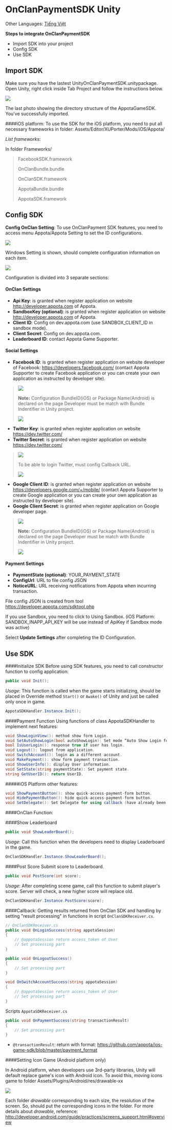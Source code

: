 OnClanPaymentSDK Unity 
=========

Other Languages: [Tiếng Việt](README_vi.md)

**Steps to integrate OnClanPaymentSDK**

  - Import SDK into your project
  - Config SDK
  - Use SDK

Import SDK
---
Make sure you have the lastest UnityOnClanPaymentSDK.unitypackage. Open Unity, right click inside Tab Project and follow the instructions below.

![](docs/vn/Appota_Import.png) </br>


The last photo showing the directory structure of the AppotaGameSDK. You've successfully imported.

####iOS platform: 
To use the SDK for the iOS platform, you need to put all necessary frameworks in folder: Assets/Editor/XUPorter/Mods/iOS/Appota/ 

*List frameworks*:

In folder Frameworks/
> FacebookSDK.framework
>
> OnClanBundle.bundle
>
> OnClanSDK.framework
>
> AppotaBundle.bundle
>
> AppotaSDK.framework

Config SDK
---
**Config OnClan Setting**: To use OnClanPayment SDK features, you need to access menu Appota/Appota Setting to set the ID configurations.

![](docs/vn/OnClan_Config_1.png) </br>

Windows Setting is shown, should complete configuration information on each item.

![](docs/vn/OnCaln_Config_2.png) </br>

Configuration is divided into 3 separate sections:

#### OnClan Settings

- **Api Key**: is granted when register application on website http://developer.appota.com of Appota.
- **SandboxKey (optional)**: is granted when register application on website http://developer.appota.com of Appota.
- **Client ID**: Config on dev.appota.com (use SANDBOX_CLIENT_ID in sandbox mode).
- **Client Secret**: Config on dev.appota.com.
- **Leaderboard ID**: contact Appota Game Supporter.

#### Social Settings
- **Facebook ID**: is granted when register application on website developer of Facebook: https://developers.facebook.com/ (contact Appota Supporter to create Facebook application or you can create your own application as instructed by developer site). 

> ![](docs/vn/OnClan_Facebook_AppID.png) </br>
>
> **Note:** Configuration BundleID(iOS) or Package Name(Android) is declared on the page Developer must be match with Bundle Indentifier in Unity project.
>
> ![](docs/vn/OnClan_Facebook_Compare_Bundle.png) </br>

- **Twitter Key**: is granted when register application on website https://dev.twitter.com/
- **Twitter Secret**: is granted when register application on website https://dev.twitter.com/

> ![](docs/vn/OnClan_Twitter_Key.png) </br>
> 
> To be able to login Twitter, must config Callback URL.
>
> ![](docs/vn/OnClan_Twitter_Detail.png) </br>

- **Google Client ID**: is granted when register application on website https://developers.google.com/+/mobile/ (contact Appota Supporter to create Google application or you can create your own application as instructed by developer site).
- **Google Client Secret**: is granted when register application on Google developer page.

> ![](docs/vn/OnClan_Google_Client_Id.png) </br>
>
> **Note:** Configuration BundleID(iOS) or Package Name(Android) is declared on the page Developer must be match with Bundle Indentifier in Unity project.
>
> ![](docs/vn/OnClan_Google_Compare_Bundle.png) </br>

#### Payment Settings

- **PaymentState (optional)**: YOUR_PAYMENT_STATE
- **ConfigUrl**: URL to file config JSON
- **NoticeURL**: URL receiving notifications from Appota when incurring transaction.

File config JSON is created from tool https://developer.appota.com/sdktool.php<br/>

If you use Sandbox, you need to click to Using Sandbox. (iOS Platform: SANDBOX_INAPP_API_KEY will be use instead of ApiKey if Sandbox mode was active)

Select **Update Settings** after completing the ID Configuration.

Use SDK
---

####Initialize SDK
Before using SDK features, you need to call constructor function to config application:

```c#
public void Init();
```
*Usage*: This function is called when the game starts initializing, should be placed in Override method `Start()` or `Awake()` of Unity and just be called only once in game.
```c#
AppotaSDKHandler.Instance.Init();
```
####Payment Function
Using functions of class AppotaSDKHandler to implement next features:<br/>
```c#
void ShowLoginView(): method show form Login.
void SetAutoShowLogin(bool autoShowLogin): Set mode “Auto Show Login form”
bool IsUserLogin(): response true if user has login.
void Logout(): logout from application.
void SwitchAccount(): login as a different account.
void MakePayment(): show form payment transaction.
void ShowUserInfo(): display User information.
void SetState(string paymentState): Set payment state.
string GetUserID(): return UserID.
```
#####iOS Platform other features:
```c#
void ShowPaymentButton(): show quick-access-payment-form button.
void HidePaymentButton(): hide quick-access-payment-form button.
void SetDelegate(): Set Delegate for using callback (have already been set in function <code>Init()</code> ). </
```

####OnClan Function:

####Show Leaderboard

```c#
public void ShowLeaderBoard();
```

*Usage*: Call this function when the developers need to display Leaderboard in the game.

```c#
OnClanSDKHandler.Instance.ShowLeaderBoard();
```

####Post Score 
Submit score to Leaderboard.

```c#
public void PostScore(int score);
```
*Usage*: After completing scene game, call this function to submit player's score. Server will check, a new higher score will replace old.

```c#
OnClanSDKHandler.Instance.PostScore(score);
```

####Callback: 
Getting results returned from OnClan SDK and handling by setting "result processing" in functions in script <code>OnClanSDKReceiver.cs</code>.
```c#
// OnClanSDKReceiver.cs 
public void OnLoginSuccess(string appotaSession)
{
    // @appotaSession return access_token of User
	// Set processing part
}

public void OnLogoutSuccess()
{ 
	// Set processing part
}

void OnSwitchAccountSuccess(string appotaSession)
{
    // @appotaSession return access_token of User
	// Set processing part
}
```

Scripts <code>AppotaSDKReceiver.cs</code>
```c#
public void OnPaymentSuccess(string transactionResult)
{
    // Set processing part
}
```
- <code>@transactionResult</code>: return with format: https://github.com/appota/ios-game-sdk/blob/master/payment_format

####Setting Icon Game (Android platform only)

In Android platform, when developers use 3rd-party libraries, Unity will default replace game's icon with Android icon. To avoid this, moving icons game to folder Assets/Plugins/Android/res/drawable-xx 

![](docs/vn/OnClan_Icon_Settup.png) </br>

Each folder *drawable* corresponding to each size, the resolution of the screen. So, should put the corresponding icons in the folder. For more details about *drawable*, reference: 
http://developer.android.com/guide/practices/screens_support.html#overview
